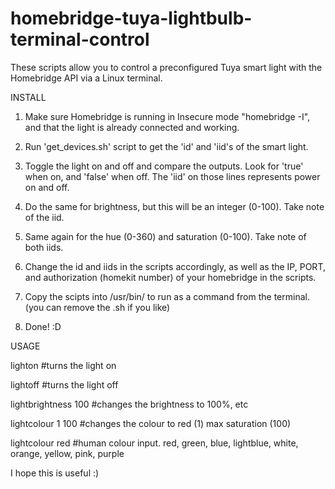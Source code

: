 # homebridge-tuya-lightbulb-terminal-control
These scripts allow you to control a preconfigured Tuya smart light with the Homebridge API via a Linux terminal.

INSTALL

1) Make sure Homebridge is running in Insecure mode "homebridge -I", and that the light is already connected and working.

2) Run 'get_devices.sh' script to get the 'id' and 'iid's of the smart light.

3) Toggle the light on and off and compare the outputs. Look for 'true' when on, and 'false' when off. The 'iid' on those lines represents power on and off.

4) Do the same for brightness, but this will be an integer (0-100). Take note of the iid.

5) Same again for the hue (0-360) and saturation (0-100). Take note of both iids.

6) Change the id and iids in the scripts accordingly, as well as the IP, PORT, and authorization (homekit number) of your homebridge in the scripts.

7) Copy the scipts into /usr/bin/ to run as a command from the terminal. (you can remove the .sh if you like)

8) Done! :D

USAGE

lighton #turns the light on

lightoff #turns the light off

lightbrightness 100 #changes the brightness to 100%, etc

lightcolour 1 100 #changes the colour to red (1) max saturation (100)

lightcolour red #human colour input. red, green, blue, lightblue, white, orange, yellow, pink, purple

I hope this is useful :)
